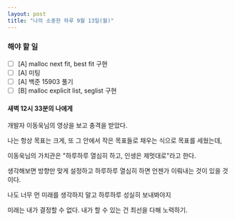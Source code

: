 ```yaml
---
layout: post
title: "나의 소중한 하루 9월 13일(월)"
---
```


### 해야 할 일

- [ ] [A] malloc next fit, best fit 구현
- [ ] [A] 미팅
- [ ] [A] 백준 15903 풀기
- [ ] [B] malloc explicit list, seglist 구현

#### 새벽 12시 33분의 나에게

개발자 이동욱님의 영상을 보고 충격을 받았다.

나는 항상 목표는 크게, 또 그 안에서 작은 목표들로 채우는 식으로 목표를 세웠는데,

이동욱님의 가치관은 "하루하루 열심히 하고, 인생은 제멋대로"라고 한다.

생각해보면 방향만 맞게 설정하고 하루하루 열심히 하면 언젠가 이뤄내는 것이 있을 것이다.

나도 너무 먼 미래를 생각하지 말고 하루하루 성실히 보내봐야지

미래는 내가 결정할 수 없다. 내가 할 수 있는 건 최선을 다해 노력하기.

